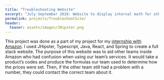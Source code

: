 ```yaml
---
title: "Troubleshooting Website"
excerpt: "July-September 2018: Website to display internal math for other teams"
permalink: projects/TroubleshootSite/
header:
  teaser: assets/images/JHipster.png
---
```


This project was done as a part of my project for my [internship with Amazon](/work/AmazonIntern/).  I used JHipster, Typescript, Java, React, and Spring to create a full stack website.  The purpose of this website was to aid other teams inside Amazon who had confusion when using our team’s services.  It would take a product’s codes and produce the formulas our team used to determine how the prices were set.  Then, if the other team still had a problem with a number, they could contact the correct team about it.